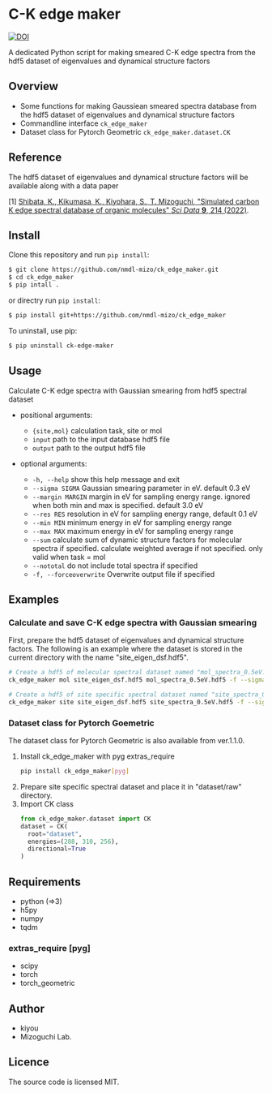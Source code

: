 # C-K edge maker

[![DOI](https://zenodo.org/badge/447862253.svg)](https://zenodo.org/badge/latestdoi/447862253)

A dedicated Python script for making smeared C-K edge spectra from the hdf5 dataset of eigenvalues and dynamical structure factors

## Overview

- Some functions for making Gaussiean smeared spectra database from the hdf5 dataset of eigenvalues and dynamical structure factors
- Commandline interface `ck_edge_maker`
- Dataset class for Pytorch Geometric `ck_edge_maker.dataset.CK`

## Reference

The hdf5 dataset of eigenvalues and dynamical structure factors will be available along with a data paper

[1] [Shibata, K., Kikumasa, K., Kiyohara, S., T. Mizoguchi, "Simulated carbon K edge spectral database of organic molecules" *Sci Data* **9**, 214 (2022)](https://doi.org/10.1038/s41597-022-01303-8).

## Install

Clone this repository and run `pip install`:

``` bash
$ git clone https://github.com/nmdl-mizo/ck_edge_maker.git
$ cd ck_edge_maker
$ pip intall .
```

or directry run `pip install`:

``` bash
$ pip install git+https://github.com/nmdl-mizo/ck_edge_maker
```

To uninstall, use pip:

``` bash
$ pip uninstall ck-edge-maker
```

## Usage

Calculate C-K edge spectra with Gaussian smearing from hdf5 spectral dataset

- positional arguments:
  - `{site,mol}`            calculation task, site or mol
  - `input`                 path to the input database hdf5 file
  - `output`                path to the output hdf5 file

- optional arguments:
  - `-h, --help`            show this help message and exit
  - `--sigma SIGMA`         Gaussian smearing parameter in eV. default 0.3 eV
  - `--margin MARGIN`       margin in eV for sampling energy range. ignored when both min and max is specified. default 3.0 eV
  - `--res RES`             resolution in eV for sampling energy range, default 0.1 eV
  - `--min MIN`             minimum energy in eV for sampling energy range
  - `--max MAX`             maximum energy in eV for sampling energy range
  - `--sum`                 calculate sum of dynamic structure factors for molecular spectra if specified. calculate weighted average if not specified. only valid when task = mol
  - `--nototal`             do not include total spectra if specified
  - `-f, --forceoverwrite`  Overwrite output file if specified
 
 
## Examples

### Calculate and save C-K edge spectra with Gaussian smearing

First, prepare the hdf5 dataset of eigenvalues and dynamical structure factors.
The following is an example where the dataset is stored in the current directory with the name "site_eigen_dsf.hdf5".

```bash
# Create a hdf5 of molecular spectral dataset named "mol_spectra_0.5eV.hdf5" with 0.5eV Gaussian smearing, 0.1eV sampling step, and 5eV margin
ck_edge_maker mol site_eigen_dsf.hdf5 mol_spectra_0.5eV.hdf5 -f --sigma 0.5 --res 0.1 --margin 5
```

```bash
# Create a hdf5 of site specific spectral dataset named "site_spectra_0.5eV.hdf5" with 0.5eV Gaussian smearing, 0.1eV sampling step, and 5eV margin
ck_edge_maker site site_eigen_dsf.hdf5 site_spectra_0.5eV.hdf5 -f --sigma 0.5 --res 0.1 --margin 5
```

### Dataset class for Pytorch Goemetric

The dataset class for Pytorch Geometric is also available from ver.1.1.0.
1. Install ck_edge_maker with pyg extras_require
    ```bash
    pip install ck_edge_maker[pyg]
    ```
1. Prepare site specific spectral dataset and place it in "dataset/raw" directory.
1. Import CK class
    ```python
    from ck_edge_maker.dataset import CK
    dataset = CK(
      root="dataset",
      energies=(288, 310, 256),
      directional=True
    )
    ```

## Requirements

- python (=>3)
- h5py
- numpy
- tqdm

### extras_require [pyg]
- scipy
- torch
- torch_geometric

## Author

- kiyou
- Mizoguchi Lab.

## Licence

The source code is licensed MIT.
